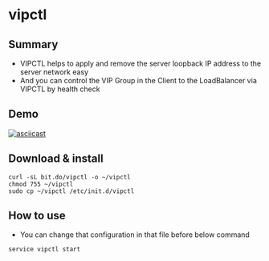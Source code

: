 # vipctl
## Summary
* VIPCTL helps to apply and remove the server loopback IP address to the server network easy
* And you can control the VIP Group in the Client to the LoadBalancer via VIPCTL by health check

## Demo
[![asciicast](https://asciinema.org/a/f2sauf1embqkkwybnwny23hcf.png)](https://asciinema.org/a/f2sauf1embqkkwybnwny23hcf)

## Download & install 
```
curl -sL bit.do/vipctl -o ~/vipctl     
chmod 755 ~/vipctl                     
sudo cp ~/vipctl /etc/init.d/vipctl
```

## How to use
* You can change that configuration in that file before below command
```
service vipctl start
```
